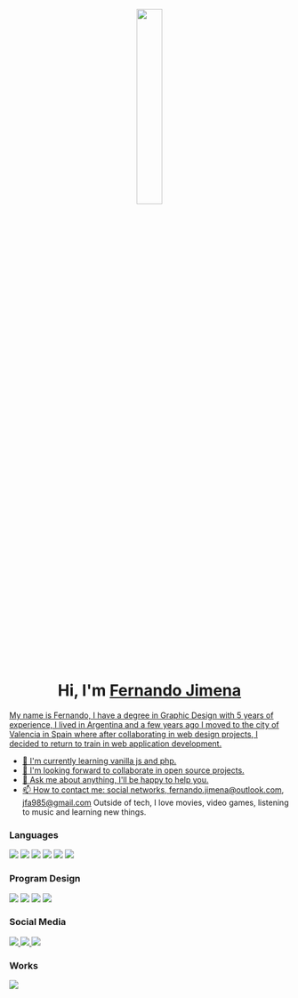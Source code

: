 <p align="center">
  <img src="https://github.com/vimalverma558/vimalverma558/blob/v2/img/hello.gif" width="30%">
</p>



<h1 align="center">Hi, I'm <a href="https://github.com/fernandojimena">Fernando Jimena</h1>


My name is Fernando, I have a degree in Graphic Design with 5 years of experience, I lived in Argentina and a few years ago I moved to the city of Valencia in Spain where after collaborating in web design projects, I decided to return to train in web application development.
- 🌱 I'm currently learning vanilla js and php.
- 👯 I'm looking forward to collaborate in open source projects.
- 💬 Ask me about anything, I'll be happy to help you.
- 📫 How to contact me: social networks, fernando.jimena@outlook.com, jfa985@gmail.com
Outside of tech, I love movies, video games, listening to music and learning new things.


<div> 
<h3>Languages</h3>

  <img src="https://img.shields.io/badge/HTML5-E34F26?style=for-the-badge&logo=html5&logoColor=white">
  <img  src="https://img.shields.io/badge/CSS3-1572B6?style=for-the-badge&logo=css3&logoColor=white">
  <img src="https://img.shields.io/badge/JavaScript-F7DF1E?style=for-the-badge&logo=javascript&logoColor=black">
  <img src="https://img.shields.io/badge/Java-ED8B00?style=for-the-badge&logo=java&logoColor=white">
  <img src="https://img.shields.io/badge/php-474A8A?style=for-the-badge&logo=PHP&logoColor=white">
  <img src="https://img.shields.io/badge/PHP-777BB4?style=for-the-badge&logo=php&logoColor=white">
</div>

<div> 
<h3>Program Design</h3>

  <img src="https://img.shields.io/badge/adobe%20illustrator-%23FF9A00.svg?style=for-the-badge&logo=adobe%20illustrator&logoColor=white">
  <img src="https://img.shields.io/badge/adobe%20photoshop-%2331A8FF.svg?style=for-the-badge&logo=adobe%20photoshop&logoColor=white">
  <img src="https://img.shields.io/badge/Adobe%20XD-470137?style=for-the-badge&logo=Adobe%20XD&logoColor=#FF61F6">
  <img src="https://img.shields.io/badge/figma-%23F24E1E.svg?style=for-the-badge&logo=figma&logoColor=white">
</div>

<div> 
<h3>Social Media</h3>

  <a href="https://www.instagram.com/xifa85/">
  <img src="https://img.shields.io/badge/Instagram-%23E4405F.svg?style=for-the-badge&logo=Instagram&logoColor=white">
  </a>
  <a href="https://www.linkedin.com/in/fjimenadg/">
  <img src="https://img.shields.io/badge/linkedin-%230077B5.svg?style=for-the-badge&logo=linkedin&logoColor=white">
  </a>
  <a href="https://www.behance.net/fjimena">
  <img src="https://img.shields.io/badge/Behance-1769ff?style=for-the-badge&logo=behance&logoColor=white">
  </a>
</div>

<div> 
<h3>Works</h3>
  <a href="https://drive.google.com/drive/folders/1-vVVbYrkPLzFrp9oNFiU1hGnMXugOQsH?usp=sharing">
  <img src="https://img.shields.io/badge/Google%20Drive-4285F4?style=for-the-badge&logo=googledrive&logoColor=white">
  </a>
</div>




<!--
<img src="https://github.com/sourabmaity/sourabmaity/blob/main/header_.png">
<img src="https://img.shields.io/badge/mysql-4479A1.svg?style=for-the-badge&logo=mysql&logoColor=white">
<img src="https://img.shields.io/badge/Dribbble-EA4C89?style=for-the-badge&logo=dribbble&logoColor=white">
-->



